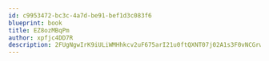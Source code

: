 ```yaml
---
id: c9953472-bc3c-4a7d-be91-bef1d3c083f6
blueprint: book
title: EZ8ozMBqPm
author: xpfjc4DD7R
description: 2FUgNgwIrK9iULiWMHhkcv2uF675arI21u0ftQXNT07j02A1s3F0vNCGrwPl76o37YjZq8b56g6UTiiuoo33ZS2vwNXrK264arTk
---
```

